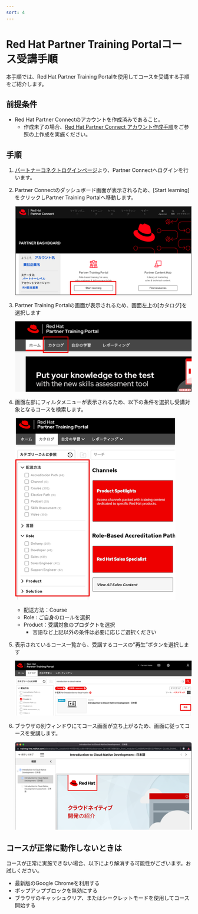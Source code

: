 ```yaml
---
sort: 4
---
```


# Red Hat Partner Training Portalコース受講手順

本手順では、Red Hat Partner Training Portalを使用してコースを受講する手順をご紹介します。

## 前提条件

* Red Hat Partner Connectのアカウントを作成済みであること。
  * 作成未了の場合、[Red Hat Partner Connect アカウント作成手順](https://sso.redhat.com/auth/realms/redhat-external/protocol/saml/clients/redhat?RelayState=%2FDashboard_page)をご参照の上作成を実施ください。

## 手順

1. [パートナーコネクトログインページ](https://sso.redhat.com/auth/realms/redhat-external/protocol/saml/clients/redhat?RelayState=%2FDashboard_page)より、Partner Connectへログインを行います。

1. Partner Connectのダッシュボード画面が表示されるため、[Start learning]をクリックしPartner Training Portalへ移動します。

   ![picture](https://github.com/KaitoInaba/rh-open-renew/blob/main/training-portal/images/001.png?raw=true)

1. Partner Training Portalの画面が表示されるため、画面左上の[カタログ]を選択します

   ![picture](https://github.com/KaitoInaba/rh-open-renew/blob/main/training-portal/images/002.png?raw=true)

1. 画面左部にフィルタメニューが表示されるため、以下の条件を選択し受講対象となるコースを検索します。

   ![picture](https://github.com/KaitoInaba/rh-open-renew/blob/main/training-portal/images/003.png?raw=true)

   - 配送方法：Course
   - Role : ご自身のロールを選択
   - Product：受講対象のプロダクトを選択
     - 言語など上記以外の条件は必要に応じご選択ください
  
2. 表示されているコース一覧から、受講するコースの”再生”ボタンを選択します

   ![picture](https://github.com/KaitoInaba/rh-open-renew/blob/main/training-portal/images/004.png?raw=true)

3. ブラウザの別ウィンドウにてコース画面が立ち上がるため、画面に従ってコースを受講します。

   ![picture](https://github.com/KaitoInaba/rh-open-renew/blob/main/training-portal/images/005.png?raw=true)

## コースが正常に動作しないときは

コースが正常に実施できない場合、以下により解消する可能性がございます。お試しください。

* 最新版のGoogle Chromeを利用する
* ポップアップブロックを無効にする
* ブラウザのキャッシュクリア、またはシークレットモードを使用してコース開始する